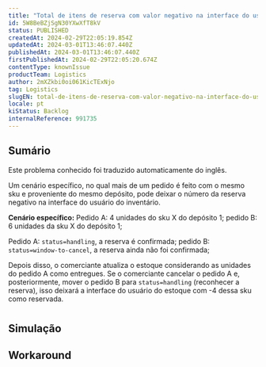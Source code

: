 ```yaml
---
title: "Total de itens de reserva com valor negativo na interface do usuário do inventário"
id: 5W8BeBZjSgN30YXwXfT8kV
status: PUBLISHED
createdAt: 2024-02-29T22:05:19.854Z
updatedAt: 2024-03-01T13:46:07.440Z
publishedAt: 2024-03-01T13:46:07.440Z
firstPublishedAt: 2024-02-29T22:05:20.674Z
contentType: knownIssue
productTeam: Logistics
author: 2mXZkbi0oi061KicTExNjo
tag: Logistics
slugEN: total-de-itens-de-reserva-com-valor-negativo-na-interface-do-usuario-do-inventario
locale: pt
kiStatus: Backlog
internalReference: 991735
---
```


## Sumário

<div class="alert alert-info">
  <p>Este problema conhecido foi traduzido automaticamente do inglês.</p>
</div>



Um cenário específico, no qual mais de um pedido é feito com o mesmo sku e proveniente do mesmo depósito, pode deixar o número da reserva negativo na interface do usuário do inventário.

**Cenário específico:**
Pedido A: 4 unidades do sku X do depósito 1;
pedido B: 6 unidades da sku X do depósito 1;

Pedido A: `status=handling`, a reserva é confirmada;
pedido B: `status=window-to-cancel`, a reserva ainda não foi confirmada;

Depois disso, o comerciante atualiza o estoque considerando as unidades do pedido A como entregues. Se o comerciante cancelar o pedido A e, posteriormente, mover o pedido B para `status=handling` (reconhecer a reserva), isso deixará a interface do usuário do estoque com -4 dessa sku como reservada.


#

## Simulação



## Workaround



